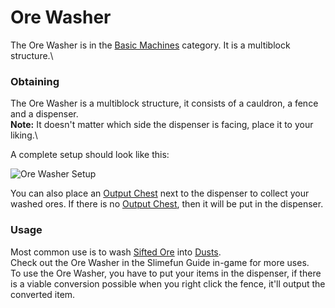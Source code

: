 # Ore Washer

The Ore Washer is in the [Basic Machines](https://github.com/Slimefun/Slimefun4/wiki/Basic-Machines) category. It is a multiblock structure.\


### Obtaining

The Ore Washer is a multiblock structure, it consists of a cauldron, a fence and a dispenser.\
**Note:** It doesn't matter which side the dispenser is facing, place it to your liking.\


A complete setup should look like this:

![Ore Washer Setup](https://raw.githubusercontent.com/TheBusyBiscuit/Slimefun4-Wiki/master/images/multiblock-ore-washer.png)

You can also place an [Output Chest](https://github.com/Slimefun/Slimefun4/wiki/Output-Chest) next to the dispenser to collect your washed ores. If there is no [Output Chest](https://github.com/Slimefun/Slimefun4/wiki/Output-Chest), then it will be put in the dispenser.

### Usage

Most common use is to wash [Sifted Ore](https://github.com/Slimefun/Slimefun4/wiki/Sifted-Ore) into [Dusts](https://github.com/Slimefun/Slimefun4/wiki/Dusts).\
Check out the Ore Washer in the Slimefun Guide in-game for more uses.\
To use the Ore Washer, you have to put your items in the dispenser, if there is a viable conversion possible when you right click the fence, it'll output the converted item.

